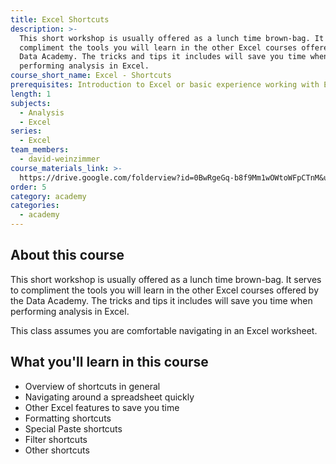 ```yaml
---
title: Excel Shortcuts
description: >-
  This short workshop is usually offered as a lunch time brown-bag. It serves to
  compliment the tools you will learn in the other Excel courses offered by the
  Data Academy. The tricks and tips it includes will save you time when
  performing analysis in Excel.
course_short_name: Excel - Shortcuts
prerequisites: Introduction to Excel or basic experience working with Excel
length: 1
subjects:
  - Analysis
  - Excel
series:
  - Excel
team_members:
  - david-weinzimmer
course_materials_link: >-
  https://drive.google.com/folderview?id=0BwRgeGq-b8f9Mm1wOWtoWFpCTnM&usp=sharing
order: 5
category: academy
categories:
  - academy
---
```



## About this course

This short workshop is usually offered as a lunch time brown-bag. It serves to compliment the tools you will learn in the other Excel courses offered by the Data Academy. The tricks and tips it includes will save you time when performing analysis in Excel.

This class assumes you are comfortable navigating in an Excel worksheet.

## What you'll learn in this course

* Overview of shortcuts in general
* Navigating around a spreadsheet quickly
* Other Excel features to save you time
* Formatting shortcuts
* Special Paste shortcuts
* Filter shortcuts
* Other shortcuts